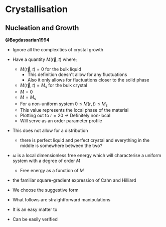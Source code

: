 # Crystallisation

## Nucleation and Growth

**@Bagdassarian1994**

- Ignore all the complexities of crystal growth
- Have a quantity $M(\vec{r}, t)$ where;
    - $M(\vec{r}, t) = 0$ for the bulk liquid
        - This definition doesn't allow for any fluctuations
        - Also it only allows for fluctuations closer to the solid phase
    - $M(\vec{r}, t) = M_s$ for the bulk crystal
    - $M=0$
    - $M=M_s$
    - For a non-uniform system $0 \le M(r,t) \le M_s$
    - This value represents the local phase of the material
    - Plotting out to $r=20$ -> Definitely non-local
    - Will serve as an order parameter profile

- This does not allow for a distribution
    - there is perfect liquid and perfect crystal and everything in the middle is
      somewhere between the two?


- $\omega$ is a local dimensionless free energy which will characterise a uniform system
  with a degree of order $M$
    - Free energy as a function of $M$

- the familiar square-gradient expression of Cahn and Hilliard
- We choose the suggestive form
- What follows are straightforward manipulations
- It is an easy matter to
- Can be easily verified
